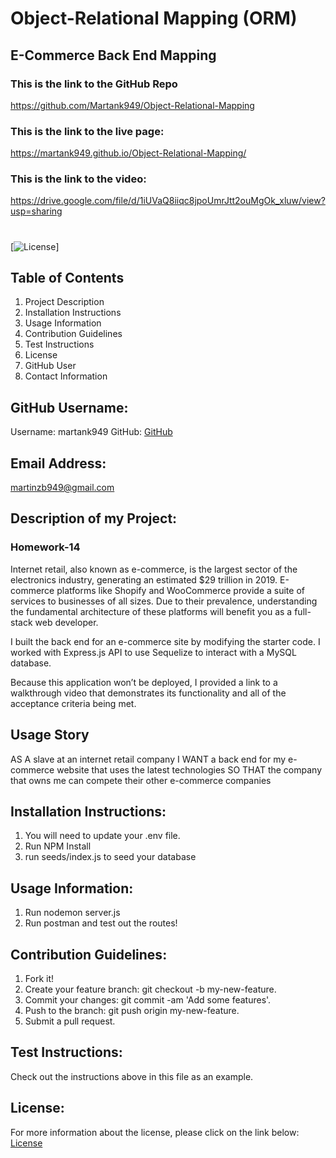 # Object-Relational Mapping (ORM)

## E-Commerce Back End Mapping

### This is the link to the GitHub Repo

https://github.com/Martank949/Object-Relational-Mapping

### This is the link to the live page:

https://martank949.github.io/Object-Relational-Mapping/

### This is the link to the video:

https://drive.google.com/file/d/1iUVaQ8iiqc8jpoUmrJtt2ouMgOk_xluw/view?usp=sharing

#

[![License](https://img.shields.io/badge/License-Apache-blue.svg "License Badge")]

## Table of Contents

1. Project Description
2. Installation Instructions
3. Usage Information
4. Contribution Guidelines
5. Test Instructions
6. License
7. GitHub User
8. Contact Information

## GitHub Username:

Username: martank949
GitHub: [GitHub](https://github.com/martank949)

## Email Address:

martinzb949@gmail.com

## Description of my Project:

### Homework-14

Internet retail, also known as e-commerce, is the largest sector of the electronics industry, generating an estimated $29 trillion in 2019. E-commerce platforms like Shopify and WooCommerce provide a suite of services to businesses of all sizes. Due to their prevalence, understanding the fundamental architecture of these platforms will benefit you as a full-stack web developer.

I built the back end for an e-commerce site by modifying the starter code. I worked with Express.js API to use Sequelize to interact with a MySQL database.

Because this application won’t be deployed, I provided a link to a walkthrough video that demonstrates its functionality and all of the acceptance criteria being met.

## Usage Story

AS A slave at an internet retail company
I WANT a back end for my e-commerce website that uses the latest technologies
SO THAT the company that owns me can compete their other e-commerce companies

## Installation Instructions:

1. You will need to update your .env file.
2. Run NPM Install
3. run seeds/index.js to seed your database

## Usage Information:

1. Run nodemon server.js
2. Run postman and test out the routes!

## Contribution Guidelines:

1. Fork it!
2. Create your feature branch: git checkout -b my-new-feature.
3. Commit your changes: git commit -am 'Add some features'.
4. Push to the branch: git push origin my-new-feature.
5. Submit a pull request.

## Test Instructions:

Check out the instructions above in this file as an example.

## License:

For more information about the license, please click on the link below:
[License](https://opensource.org/licenses/Apache)
